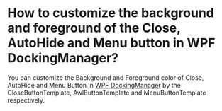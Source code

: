 # How to customize the background and foreground of the Close, AutoHide and Menu button in WPF DockingManager?

You can customize the Background and Foreground color of Close, AutoHide and Menu Button in [WPF DockingManager](https://www.syncfusion.com/wpf-controls/docking) by the CloseButtonTemplate, AwlButtonTemplate and MenuButtonTemplate respectively.